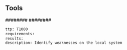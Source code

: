 
## Tools
########
########

```meta
ttp: T1000
requirements: 
results: 
description: Identify weaknesses on the local system
```